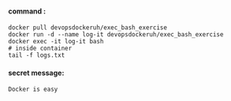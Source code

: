 
#### command :
```shell script
docker pull devopsdockeruh/exec_bash_exercise
docker run -d --name log-it devopsdockeruh/exec_bash_exercise
docker exec -it log-it bash
# inside container
tail -f logs.txt
```

#### secret message: 
`Docker is easy`